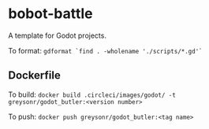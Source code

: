 # bobot-battle

A template for Godot projects.

To format:
``gdformat `find . -wholename './scripts/*.gd'` ``

## Dockerfile

To build:
`docker build .circleci/images/godot/ -t greysonr/godot_butler:<version number>`

To push:
`docker push greysonr/godot_butler:<tag name>`
